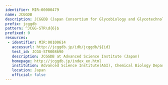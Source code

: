 ```yaml
---
identifier: MIR:00000479
name: JCGGDB
description: JCGGDB (Japan Consortium for Glycobiology and Glycotechnology DataBase) is a database that aims to integrate all glycan-related data held in various repositories in Japan. This includes databases for large-quantity synthesis of glycogenes and glycans, analysis and detection of glycan structure and glycoprotein, glycan-related differentiation markers, glycan functions, glycan-related diseases and transgenic and knockout animals, etc.
prefix: jcggdb
pattern: ^JCGG-STR\d{6}$
prefixed: 0
resources:
 - identifier: MIR:00100614
   accessurl: http://jcggdb.jp/idb/jcggdb/${id}
   test_id: JCGG-STR008690
   description: JCGGDB at Advanced Science Institute (Japan)
   homepage: http://jcggdb.jp/index_en.html
   institution: Advanced Science Institute(ASI), Chemical Biology Department Systems Glycobiology research Group, Saitama
   location: Japan
   official: false
---
```

